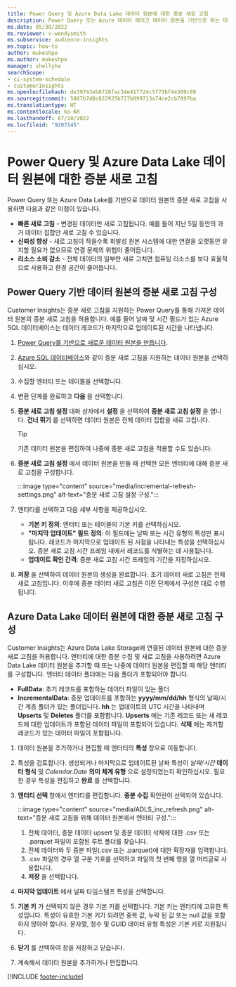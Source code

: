 ```yaml
---
title: Power Query 및 Azure Data Lake 데이터 원본에 대한 증분 새로 고침
description: Power Query 또는 Azure 데이터 레이크 데이터 원본을 기반으로 하는 대규모 데이터 원본의 새 데이터 및 업데이트된 데이터를 새로 고칩니다.
ms.date: 05/30/2022
ms.reviewer: v-wendysmith
ms.subservice: audience-insights
ms.topic: how-to
author: mukeshpo
ms.author: mukeshpo
manager: shellyha
searchScope:
- ci-system-schedule
- customerInsights
ms.openlocfilehash: de39743eb8728fac34e417724c5f73bf44309c89
ms.sourcegitcommit: 5807b7d8c822925b727b099713a74ce2cb7897ba
ms.translationtype: HT
ms.contentlocale: ko-KR
ms.lasthandoff: 07/28/2022
ms.locfileid: "9207145"
---
```

# <a name="incremental-refresh-for-power-query-and-azure-data-lake-data-sources"></a>Power Query 및 Azure Data Lake 데이터 원본에 대한 증분 새로 고침

Power Query 또는 Azure Data Lake를 기반으로 데이터 원본의 증분 새로 고침을 사용하면 다음과 같은 이점이 있습니다.

- **빠른 새로 고침** - 변경된 데이터만 새로 고침됩니다. 예를 들어 지난 5일 동안의 과거 데이터 집합만 새로 고칠 수 있습니다.
- **신뢰성 향상** - 새로 고침이 작을수록 휘발성 원본 시스템에 대한 연결을 오랫동안 유지할 필요가 없으므로 연결 문제의 위험이 줄어듭니다.
- **리소스 소비 감소** - 전체 데이터의 일부만 새로 고치면 컴퓨팅 리소스를 보다 효율적으로 사용하고 환경 공간이 줄어듭니다.

## <a name="configure-incremental-refresh-for-data-sources-based-on-power-query"></a>Power Query 기반 데이터 원본의 증분 새로 고침 구성

Customer Insights는 증분 새로 고침을 지원하는 Power Query를 통해 가져온 데이터 원본의 증분 새로 고침을 허용합니다. 예를 들어 날짜 및 시간 필드가 있는 Azure SQL 데이터베이스는 데이터 레코드가 마지막으로 업데이트된 시간을 나타냅니다.

1. [Power Query를 기반으로 새로운 데이터 원본을 만듭니다](connect-power-query.md).

1. [Azure SQL 데이터베이스](/power-query/connectors/azuresqldatabase)와 같이 증분 새로 고침을 지원하는 데이터 원본을 선택하십시오.

1. 수집할 엔터티 또는 테이블을 선택합니다.

1. 변환 단계를 완료하고 **다음** 을 선택합니다.

1. **증분 새로 고침 설정** 대화 상자에서 **설정** 을 선택하여 **증분 새로 고침 설정** 을 엽니다. **건너 뛰기** 를 선택하면 데이터 원본은 전체 데이터 집합을 새로 고칩니다.
   > [!TIP]
   > 기존 데이터 원본을 편집하여 나중에 증분 새로 고침을 적용할 수도 있습니다.

1. **증분 새로 고침 설정** 에서 데이터 원본을 만들 때 선택한 모든 엔터티에 대해 증분 새로 고침을 구성합니다.

   :::image type="content" source="media/incremental-refresh-settings.png" alt-text="증분 새로 고침 설정 구성.":::

1. 엔터티를 선택하고 다음 세부 사항을 제공하십시오.

   - **기본 키 정의**: 엔터티 또는 테이블의 기본 키를 선택하십시오.
   - **"마지막 업데이트" 필드 정의**: 이 필드에는 날짜 또는 시간 유형의 특성만 표시됩니다. 레코드가 마지막으로 업데이트 된 시점을 나타내는 특성을 선택하십시오. 증분 새로 고침 시간 프레임 내에서 레코드를 식별하는 데 사용됩니다.
   - **업데이트 확인 간격**: 증분 새로 고침 시간 프레임의 기간을 지정하십시오.

1. **저장** 을 선택하여 데이터 원본의 생성을 완료합니다. 초기 데이터 새로 고침은 전체 새로 고침입니다. 이후에 증분 데이터 새로 고침은 이전 단계에서 구성한 대로 수행됩니다.

## <a name="configure-incremental-refresh-for-azure-data-lake-data-sources"></a>Azure Data Lake 데이터 원본에 대한 증분 새로 고침 구성

Customer Insights는 Azure Data Lake Storage에 연결된 데이터 원본에 대한 증분 새로 고침을 허용합니다. 엔터티에 대한 증분 수집 및 새로 고침을 사용하려면 Azure Data Lake 데이터 원본을 추가할 때 또는 나중에 데이터 원본을 편집할 때 해당 엔터티를 구성합니다. 엔터티 데이터 폴더에는 다음 폴더가 포함되어야 합니다.

- **FullData**: 초기 레코드를 포함하는 데이터 파일이 있는 폴더
- **IncrementalData**: 증분 업데이트를 포함하는 **yyyy/mm/dd/hh** 형식의 날짜/시간 계층 폴더가 있는 폴더입니다. **hh** 는 업데이트의 UTC 시간을 나타내며 **Upserts** 및 **Deletes** 폴더를 포함합니다. **Upserts** 에는 기존 레코드 또는 새 레코드에 대한 업데이트가 포함된 데이터 파일이 포함되어 있습니다. **삭제** 에는 제거할 레코드가 있는 데이터 파일이 포함됩니다.

1. 데이터 원본을 추가하거나 편집할 때 엔터티의 **특성** 창으로 이동합니다.

1. 특성을 검토합니다. 생성되거나 마지막으로 업데이트된 날짜 특성이 *날짜/시간* **데이터 형식** 및 *Calendar.Date* **의미 체계 유형** 으로 설정되었는지 확인하십시오. 필요한 경우 특성을 편집하고 **완료** 를 선택합니다.

1. **엔터티 선택** 창에서 엔터티를 편집합니다. **증분 수집** 확인란이 선택되어 있습니다.

   :::image type="content" source="media/ADLS_inc_refresh.png" alt-text="증분 새로 고침을 위해 데이터 원본에서 엔터티 구성.":::

   1. 전체 데이터, 증분 데이터 upsert 및 증분 데이터 삭제에 대한 .csv 또는 .parquet 파일이 포함된 루트 폴더를 찾습니다.
   1. 전체 데이터와 두 증분 파일(\.csv 또는 \.parquet)에 대한 확장자를 입력합니다.
   1. .csv 파일의 경우 열 구분 기호를 선택하고 파일의 첫 번째 행을 열 머리글로 사용합니다.
   1. **저장** 을 선택합니다.

1. **마지막 업데이트** 에서 날짜 타임스탬프 특성을 선택합니다.

1. **기본 키** 가 선택되지 않은 경우 기본 키를 선택합니다. 기본 키는 엔터티에 고유한 특성입니다. 특성이 유효한 기본 키가 되려면 중복 값, 누락 된 값 또는 null 값을 포함하지 않아야 합니다. 문자열, 정수 및 GUID 데이터 유형 특성은 기본 키로 지원됩니다.

1. **닫기** 를 선택하여 창을 저장하고 닫습니다.

1. 계속해서 데이터 원본을 추가하거나 편집합니다.

[!INCLUDE [footer-include](includes/footer-banner.md)]
